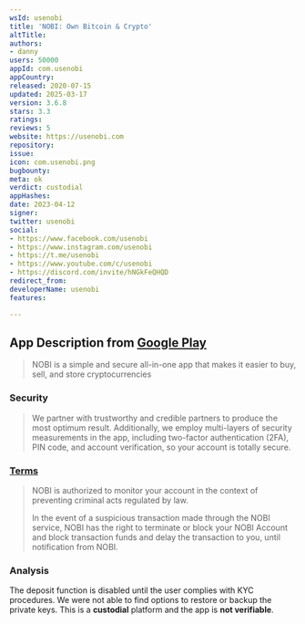```yaml
---
wsId: usenobi
title: 'NOBI: Own Bitcoin & Crypto'
altTitle: 
authors:
- danny
users: 50000
appId: com.usenobi
appCountry: 
released: 2020-07-15
updated: 2025-03-17
version: 3.6.8
stars: 3.3
ratings: 
reviews: 5
website: https://usenobi.com
repository: 
issue: 
icon: com.usenobi.png
bugbounty: 
meta: ok
verdict: custodial
appHashes: 
date: 2023-04-12
signer: 
twitter: usenobi
social:
- https://www.facebook.com/usenobi
- https://www.instagram.com/usenobi
- https://t.me/usenobi
- https://www.youtube.com/c/usenobi
- https://discord.com/invite/hNGkFeQHQD
redirect_from: 
developerName: usenobi
features: 

---
```


## App Description from [Google Play](https://play.google.com/store/apps/details?id=com.usenobi) 

> NOBI is a simple and secure all-in-one app that makes it easier to buy, sell, and store cryptocurrencies

### Security 

> We partner with trustworthy and credible partners to produce the most optimum result. Additionally, we employ multi-layers of security measurements in the app, including two-factor authentication (2FA), PIN code, and account verification, so your account is totally secure.

### [Terms](https://usenobi.com/en/terms/#) 

> NOBI is authorized to monitor your account in the context of preventing criminal acts regulated by law.
>
> In the event of a suspicious transaction made through the NOBI service, NOBI has the right to terminate or block your NOBI Account and block transaction funds and delay the transaction to you, until notification from NOBI.

### Analysis 

The deposit function is disabled until the user complies with KYC procedures. We were not able to find options to restore or backup the private keys. This is a **custodial** platform and the app is **not verifiable**.
